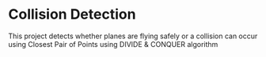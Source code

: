 # Collision Detection
This project detects whether planes are flying safely or a collision can occur using Closest Pair of Points using DIVIDE & CONQUER algorithm 
